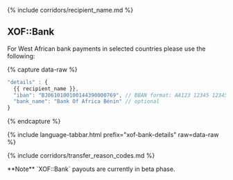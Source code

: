 {% include corridors/recipient_name.md %}

## XOF::Bank

For West African bank payments in selected countries please use the following:

{% capture data-raw %}
```javascript
"details" : {
  {{ recipient_name }},
  "iban": "BJ0610100100144390000769", // BBAN format: AA123 12345 123456789012 12
  "bank_name": "Bank Of Africa Bénin" // optional
}
```
{% endcapture %}

{% include language-tabbar.html prefix="xof-bank-details" raw=data-raw %}

{% include corridors/transfer_reason_codes.md %}

<div class="alert alert-info" markdown="1">
**Note** `XOF::Bank` payouts are currently in beta phase.
</div>
